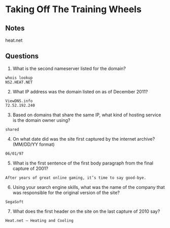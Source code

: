 # Taking Off The Training Wheels

## Notes
heat.net

## Questions
1. What is the second nameserver listed for the domain?
```
whois lookup
NS2.HEAT.NET
```

2. What IP address was the domain listed on as of December 2011?
```
ViewDNS.info
72.52.192.240
```

3. Based on domains that share the same IP, what kind of hosting service is the domain owner using?
```
shared
```

4. On what date did was the site first captured by the internet archive? (MM/DD/YY format)
```
06/01/97
```

5. What is the first sentence of the first body paragraph from the final capture of 2001?
```
After years of great online gaming, it’s time to say good-bye.
```

6. Using your search engine skills, what was the name of the company that was responsible for the original version of the site? 
```
SegaSoft
```

7. What does the first header on the site on the last capture of 2010 say?
```
Heat.net – Heating and Cooling
```